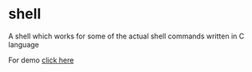 # shell

A shell which works for some of the actual shell commands written in C language


For demo [click here](https://asciinema.org/a/ZXYC15GhTAWUcjSDCIyotnO6s)
